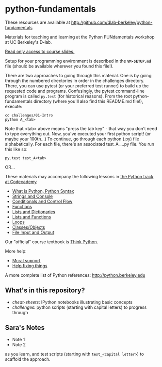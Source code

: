 python-fundamentals
===================

These resources are available at
http://github.com/dlab-berkeley/python-fundamentals

Materials for teaching and learning at the Python FUNdamentals workshop at UC
Berkeley's D-lab.

[Read only access to course slides.](http://j.mp/dlab-python-fun)

Setup for your programming environment is described in the **`VM-SETUP.md`** file
(should be available wherever you found this file!).

There are two approaches to going through this material. One is by going through
the numbered directories in order in the challenges directory. There, you can
use pytest (or your preferred test runner) to build up the requested code and
programs. Confusingly, the pytest command-line program is called `py.test` (for
historical reasons). From the root python-fundamentals directory (where you'll
also find this README.md file!), execute:

    cd challenges/01-Intro
    python A_<tab>

Note that &lt;tab&gt; above means "press the tab key" - that way you don't need to
type everything out. Now, you've executed your first python script! (or maybe
your 100th...) To continue, go through each python (.py) file alphabetically.
For each file, there's an associated test_A_...py file. You run this like so:

    py.test test_A<tab>

OR...

These materials may accompany the following lessons in [the Python
track at Codecademy](http://www.codecademy.com/tracks/python)

 - [What is Python, Python Syntax](http://www.codecademy.com/courses/introduction-to-python-6WeG3?curriculum_id=4f89dab3d788890003000096)
 - [Strings and Console](http://www.codecademy.com/courses/python-beginner-sRXwR?curriculum_id=4f89dab3d788890003000096)
 - [Conditionals and Control Flow](http://www.codecademy.com/courses/python-beginner-BxUFN?curriculum_id=4f89dab3d788890003000096)
 - [Functions](http://www.codecademy.com/courses/python-beginner-c7VZg?curriculum_id=4f89dab3d788890003000096)
 - [Lists and Dictionaries](http://www.codecademy.com/courses/python-beginner-en-pwmb1?curriculum_id=4f89dab3d788890003000096)
 - [Lists and Functions](http://www.codecademy.com/courses/python-beginner-nzzVa?curriculum_id=4f89dab3d788890003000096)
 - [Loops](http://www.codecademy.com/courses/python-beginner-en-cxMGf?curriculum_id=4f89dab3d788890003000096)
 - [Classes/Objects](http://www.codecademy.com/courses/python-intermediate-en-WL8e4?curriculum_id=4f89dab3d788890003000096)
 - [File Input and Output](http://www.codecademy.com/courses/python-intermediate-en-OGNHh?curriculum_id=4f89dab3d788890003000096)

Our "official" course textbook is [Think Python](http://www.greenteapress.com/thinkpython).

More help:

 - [Moral support](http://doc.pyschools.com/html/tao.html)
 - [Help fixing things](http://www.greenteapress.com/thinkpython/html/thinkpython021.html)

A more complete list of Python references:
    http://python.berkeley.edu

What's in this repository?
--------------------------

 - *cheat-sheets*: IPython notebooks illustrating basic concepts
 - *challenges*: python scripts (starting with capital letters) to progress through

Sara's Notes
---------------------------

- Note 1
- Note 2

as you learn, and test scripts (starting with `test_<capital letter>`) to
scaffold the approach.
